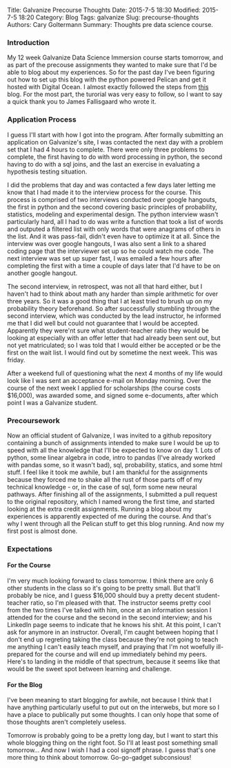 Title: Galvanize Precourse Thoughts
Date: 2015-7-5 18:30
Modified: 2015-7-5 18:20
Category: Blog
Tags: galvanize
Slug: precourse-thoughts
Authors: Cary Goltermann
Summary: Thoughts pre data science course.

### Introduction
My 12 week Galvanize Data Science Immersion course starts tomorrow, and as part of the precouse assignments they wanted to make sure that I'd be able to blog about my experiences. So for the past day I've been figuring out how to set up this blog with the python powered Pelican and get it hosted with Digital Ocean. I almost exactly followed the steps from [this](http://jamesnewbrain.com/how-to-host-pelican-github-vps-blog.html) blog. For the most part, the turorial was very easy to follow, so I want to say a quick thank you to James Fallisgaard who wrote it.
### Application Process
I guess I'll start with how I got into the program. After formally submitting an application on Galvanize's site, I was contacted the next day with a problem set that I had 4 hours to complete. There were only three problems to complete, the first having to do with word processing in python, the second having to do with a sql joins, and the last an exercise in evaluating a hypothesis testing situation.  

I did the problems that day and was contacted a few days later letting me know that I had made it to the interview process for the course. This process is comprised of two interviews conducted over google hangouts, the first in python and the second covering basic principles of probability, statistics, modeling and experimental design. The python interview wasn't particularly hard, all I had to do was write a function that took a list of words and outputed a filtered list with only words that were anagrams of others in the list. And it was pass-fail, didn't even have to optimize it at all. Since the interview was over google hangouts, I was also sent a link to a shared coding page that the interviewer set up so he could watch me code. The next interview was set up super fast, I was emailed a few hours after completing the first with a time a couple of days later that I'd have to be on another google hangout.  

The second interview, in retrospect, was not all that hard either, but I haven't had to think about math any harder than simple arithmetic for over three years. So it was a good thing that I at least tried to brush up on my probability theory beforehand. So after successfully stumbling through the second interview, which was conducted by the lead instructor, he informed me that I did well but could not guarantee that I would be accepted. Apparently they were'nt sure what student-teacher ratio they would be looking at especially with an offer letter that had already been sent out, but not yet matriculated; so I was told that I would either be accepted or be the first on the wait list. I would find out by sometime the next week. This was friday.  

After a weekend full of questioning what the next 4 months of my life would look like I was sent an acceptance e-mail on Monday morning. Over the course of the next week I applied for scholarships (the course costs $16,000), was awarded some, and signed some e-documents, after which point I was a Galvanize student.
### Precoursework
Now an official student of Galvanize, I was invited to a github repository containing a bunch of assignments intended to make sure I would be up to speed with all the knowledge that I'll be expected to know on day 1. Lots of python, some linear algebra in code, intro to pandas (I've already worked with pandas some, so it wasn't bad), sql, probability, statics, and some html stuff. I feel like it took me awhile, but I am thankful for the assignments because they forced me to shake all the rust of those parts off of my technical knowledge - or, in the case of sql, form some new neural pathways. After finishing all of the assignments, I submitted a pull request to the original repository, which I named wrong the first time, and started looking at the extra credit assignments. Running a blog about my experiences is apparently expected of me during the course. And that's why I went through all the Pelican stuff to get this blog running. And now my first post is almost done.
### Expectations
#### For the Course
I'm very much looking forward to class tomorrow. I think there are only 6 other students in the class so it's going to be pretty small. But that'll probably be nice, and I guess $16,000 should buy a pretty decent student-teacher ratio, so I'm pleased with that. The instructor seems pretty cool from the two times I've talked with him, once at an information session I attended for the course and the second in the second interview; and his LinkedIn page seems to indicate that he knows his shit. At this point, I can't ask for anymore in an instructor. Overall, I'm caught between hoping that I don't end up regreting taking the class because they're not going to teach me anything I can't easily teach myself, and praying that I'm not woefully ill-prepared for the course and will end up immediately behind my peers. Here's to landing in the middle of that spectrum, because it seems like that would be the sweet spot between learning and challenge.
#### For the Blog
I've been meaning to start blogging for awhile, not because I think that I have anything particularly useful to put out on the interwebs, but more so I have a place to publically put some thoughts. I can only hope that some of those thoughts aren't completely useless.

Tomorrow is probably going to be a pretty long day, but I want to start this whole blogging thing on the right foot. So I'll at least post something small tomorrow... And now I wish I had a cool signoff phrase. I guess that's one more thing to think about tomorrow. Go-go-gadget subconsious!
